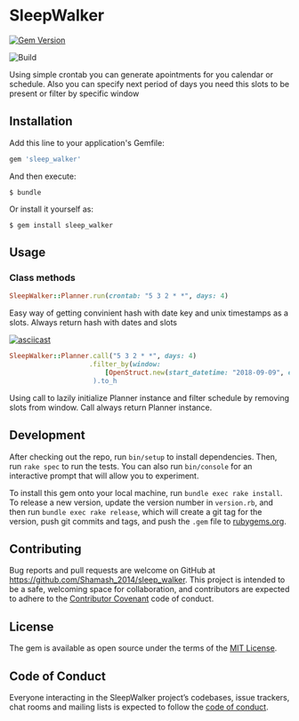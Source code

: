# SleepWalker

[![Gem Version](https://badge.fury.io/rb/sleep_walker.svg)](https://badge.fury.io/rb/sleep_walker) 

![Build](https://travis-ci.org/Shamash2014/sleep_walker.svg?branch=master)

Using simple crontab you can generate apointments for you calendar or schedule. Also you can specify next period of days you need this slots to be present or filter by specific window



## Installation

Add this line to your application's Gemfile:

```ruby
gem 'sleep_walker'
```

And then execute:

    $ bundle

Or install it yourself as:

    $ gem install sleep_walker

## Usage

### Class methods
```ruby
SleepWalker::Planner.run(crontab: "5 3 2 * *", days: 4)
```
Easy way of getting convinient hash with date key and unix timestamps as a slots. Always return hash with dates and slots

[![asciicast](https://asciinema.org/a/dHWkh09pgQsiAsa6SL4hPEe8c.png)](https://asciinema.org/a/dHWkh09pgQsiAsa6SL4hPEe8c)

```ruby
SleepWalker::Planner.call("5 3 2 * *", days: 4)
                    .filter_by(window: 
                        [OpenStruct.new(start_datetime: "2018-09-09", end_datetime: "2018-09-10)]
                     ).to_h
```
Using call to lazily initialize Planner instance and filter schedule by removing slots from window. Call always return Planner instance. 


## Development

After checking out the repo, run `bin/setup` to install dependencies. Then, run `rake spec` to run the tests. You can also run `bin/console` for an interactive prompt that will allow you to experiment.

To install this gem onto your local machine, run `bundle exec rake install`. To release a new version, update the version number in `version.rb`, and then run `bundle exec rake release`, which will create a git tag for the version, push git commits and tags, and push the `.gem` file to [rubygems.org](https://rubygems.org).

## Contributing

Bug reports and pull requests are welcome on GitHub at https://github.com/Shamash_2014/sleep_walker. This project is intended to be a safe, welcoming space for collaboration, and contributors are expected to adhere to the [Contributor Covenant](http://contributor-covenant.org) code of conduct.

## License

The gem is available as open source under the terms of the [MIT License](https://opensource.org/licenses/MIT).

## Code of Conduct

Everyone interacting in the SleepWalker project’s codebases, issue trackers, chat rooms and mailing lists is expected to follow the [code of conduct](https://github.com/Shamash_2014/sleep_walker/blob/master/CODE_OF_CONDUCT.md).
